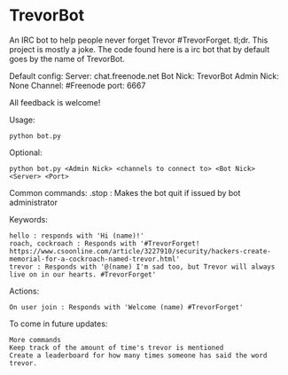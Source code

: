# TrevorBot
An IRC bot to help people never forget Trevor #TrevorForget. tl;dr. This project is mostly a joke.
The code found here is a irc bot that by default goes by the name of TrevorBot.

Default config:
Server: chat.freenode.net
Bot Nick: TrevorBot
Admin Nick: None
Channel: #Freenode
port: 6667


All feedback is welcome!

Usage:

	python bot.py

Optional:

	python bot.py <Admin Nick> <channels to connect to> <Bot Nick> <Server> <Port>

Common commands:
	.stop : Makes the bot quit if issued by bot administrator

Keywords:

	hello : responds with 'Hi (name)!'
	roach, cockroach : Responds with '#TrevorForget! https://www.csoonline.com/article/3227910/security/hackers-create-memorial-for-a-cockroach-named-trevor.html'
	trevor : Responds with '@(name) I'm sad too, but Trevor will always live on in our hearts. #TrevorForget'

Actions:

	On user join : Responds with 'Welcome (name) #TrevorForget'

To come in future updates:

	More commands
	Keep track of the amount of time's trevor is mentioned
	Create a leaderboard for how many times someone has said the word trevor.
